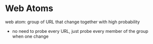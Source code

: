 # Web Atoms

web atom: group of URL that change together with high probability

- no need to probe every URL, just probe every member of the group when
    one change
